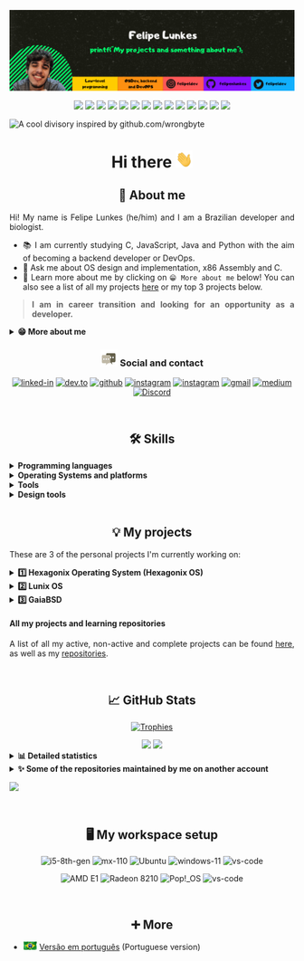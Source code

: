 
[![Header](https://raw.githubusercontent.com/felipenlunkes/felipenlunkes/master/img/header.png "Header")](https://twitter.com/felipeldev/)

<div align="center">

![](https://img.shields.io/badge/OS-Linux-informational?style=flat&logo=linux&logoColor=white&color=2bbc8a)
![](https://img.shields.io/badge/OS-FreeBSD-informational?style=flat&logo=freebsd&logoColor=white&color=2bbc8a)
![](https://img.shields.io/badge/OS-macOS-informational?style=flat&logo=macos&logoColor=white&color=2bbc8a)
![](https://img.shields.io/badge/OS-Windows-informational?style=flat&logo=windows&logoColor=white&color=2bbc8a)
![](https://img.shields.io/badge/Code-Make-informational?style=flat&logo=cmake&logoColor=white&color=2bbc8a)
![](https://img.shields.io/badge/Code-Assembly-informational?style=flat&logo=assembly&logoColor=white&color=2bbc8a)
![](https://img.shields.io/badge/Code-C-informational?style=flat&logo=c&logoColor=white&color=2bbc8a)
![](https://img.shields.io/badge/Code-Java-informational?style=flat&logo=java&logoColor=white&color=2bbc8a)
![](https://img.shields.io/badge/Code-VisualBasic-informational?style=flat&logo=.net&logoColor=white&color=2bbc8a)
![](https://img.shields.io/badge/Code-Python-informational?style=flat&logo=python&logoColor=white&color=2bbc8a)
![](https://img.shields.io/badge/Code-Markdown-informational?style=flat&logo=markdown&logoColor=white&color=2bbc8a)
![](https://img.shields.io/badge/Code-MySQL-informational?style=flat&logo=mysql&logoColor=white&color=2bbc8a)
![](https://img.shields.io/badge/Shell-Bash-informational?style=flat&logo=gnu-bash&logoColor=white&color=2bbc8a)
![](https://img.shields.io/badge/Arduino-Arduino-informational?style=flat&logo=arduino&logoColor=white&color=2bbc8a)

</div>

![A cool divisory inspired by github.com/wrongbyte](https://i.imgur.com/waxVImv.png)

<div align="center">

# Hi there <img src="https://raw.githubusercontent.com/felipenlunkes/felipenlunkes/master/img/wave.gif" width="30px" height="30px" />

## 💁 About me

</div>
    
<div align="justify">

Hi! My name is Felipe Lunkes (he/him) and I am a Brazilian developer and biologist.

* 📚 I am currently studying C, JavaScript, Java and Python with the aim of becoming a backend developer or DevOps.
* 🌱 Ask me about OS design and implementation, x86 Assembly and C.
* 🔎 Learn more about me by clicking on `😁 More about me` below! You can also see a list of all my projects [here](PROJECTS.md) or my top 3 projects below.

> **I am in career transition and looking for an opportunity as a developer.**

</div>

<details title="More about me" align='left'>
<br>
<summary align='left'><strong>😁 More about me</strong></summary>

* Loyal Linux and FreeBSD user

<div align="justify">

<details title="My trajectory" align='left'>
<br>
<summary align='left'><strong>⏳️ My trajectory</strong></summary>

<div align="justify">

My life as a developer started at age 2, when I was introduced to a computer. Later, at age 15, I decided to take a technical course in computer science, which made me fall in love with programming. In this course I learned some languages ​​and learned the basis to seek to learn others on my own.

Also at that time, operating systems aroused a great interest in me. I started using Ubuntu as my main operating system and soon became interested in trying to develop one from scratch. In 2012, I started to develop an operating system based on `Linux from Scratch` tutorials, called Netuno SO. I learned a lot about organizing an operating system, maintaining and operating a Unix-like system, creating and maintaining makefiles and compiling packages, which allowed me to gain a lot of experience in administering a Linux system. This project also ignited my passion for Unix systems even more, which led me to research, study and try to develop an operating system on my own, focusing on a Unix-like model. I started to create projects derived from free operating systems, to learn more about how they work and start my own project.

I'm a loyal open source user and all my projects have been released with some free license (mostly BSD). I am passionate about the design and implementation of operating systems, as well as their administration. I created and maintain a simple and free operating system, for educational purposes, which can be found in my [projects](PROJECTS.en.md). This operating system project stems from my fascination with Unix systems and a desire to better understand how an operating system works and is organized. This project is open to new ideas and collaborations!

</div>

</details>

<details title="My experiences" align='left'>
<br>
<summary align='left'><strong>💻 My experiences</strong></summary>

<div align="justify">

Today, I have experience in C, x86 Assembly, Java, Pascal, Basic, Visual Basic (.NET) and Python.

</div>

</details>

<details title="Languages" align='left'>
<br>
<summary align='left'><strong>:sparkles: Languages</strong></summary>

<div align="justify">

| Language      | Proficiency     |
|:-------------:|:---------------:|
| Portuguese    | Fluent (native) |
| English       | Advanced (C1)   |
| Espanish      | Intermediary    |

</details>

<details title="My academic background" align='left'>
<br>
<summary align='left'><strong>📚 My academic background</strong></summary>

<div align="justify">

I am a computer technician and graduated with a bachelor's degree in Biological Sciences from the Federal University of Minas Gerais (UFMG).

During high school, I worked as a computer instructor for all ages, along with the federal government program Telecentros.BR.

</div>

</details>

### <img src="https://c.tenor.com/GocCvG7hs78AAAAi/rocket-joypixels.gif" width="30px" height="30px" /> Fun facts about me

<div align="justify">

* 💻 x86 Assembly is my favorite language and I practice a lot in my free time.
* 🧬 I am a biologist with experience in molecular biology.
* 📕 I'm very interested in the history of computing, especially the history of Unix and derivatives.
* 📀 I have a virtual collection of operating systems (installation media).
* 🌌 I am fascinated with Unix systems and have used at least once almost every system known to man. I really enjoy researching more about the history and organization and trying to implement the model in Hexagonix (my personal project).

</div>

### 🤓 My interests  

<div align="justify">

* 🌱 I am currently learning more about JavaScript, Java, HTML/CSS and Python.
* 👯 I’m looking to collaborate on operating systems, open source and commercial projects (backend and DevOps).
* 🤔 I’m looking for help with Hexagonix/Andromeda and Lunix OS operating system development.
* ❤️ I'm currently learning more and practicing x86 Assembly and C, baremetal development and operating system implementation (Hexagonix OS and Lunix OS). Yes, that's my hobby! In my free time, look for me and you will find me doing this!

</div>

</details>

<!--
- 📫 How to reach me: [@felipeldev on Twitter](https://twitter.com/felipeldev), [@dev_lipe on Instagram](https://instagram.com/dev_lipe) or felipemiguel_nery@hotmail.com
-->

<div align="center">

### <img src="https://raw.githubusercontent.com/felipenlunkes/felipenlunkes/master/img/message.gif" width="30px" height="30px" /> Social and contact

</div>

<div align="center">

[![linked-in](https://img.shields.io/badge/LinkedIn-0077B5?style=for-the-badge&logo=LinkedIn&logoColor=white)](https://www.linkedin.com/in/felipelunkes/)
[![dev.to](https://img.shields.io/badge/Dev.to-0A0A0A?style=for-the-badge&logo=DevdotTo&logoColor=white)](https://dev.to/felipenlunkes)
[![github](https://img.shields.io/badge/GitHub-000000?style=for-the-badge&logo=GitHub&logoColor=white)](https://github.com/felipenlunkes)
[![instagram](https://img.shields.io/badge/Instagram-E4405F?style=for-the-badge&logo=instagram&logoColor=white)](https://www.instagram.com/dev_lipe/)
[![instagram](https://img.shields.io/badge/Twitter-0077B5?style=for-the-badge&logo=Twitter&logoColor=white)](https://www.twitter.com/felipeldev/)
[![gmail](https://img.shields.io/badge/Gmail-D14836?style=for-the-badge&logo=gmail&logoColor=white)](mailto:felipenldev@gmail.com)
[![medium](https://img.shields.io/badge/Medium-12100E?style=for-the-badge&logo=medium&logoColor=white)](https://medium.com/@felipeldev)
[![Discord](https://img.shields.io/badge/Discord-7289DA?style=for-the-badge&logo=discord&logoColor=white)](http://discordapp.com/users/lunx#7702)

</div>

<!-- Vai funcionar como <hr> -->

<img src="https://i.imgur.com/waxVImv.png" width="100%" height="2px" />

<div align="center">

## 🛠️ Skills

</div>

<details title="Languages" align='left'>
<br>
<summary align='left'><strong>Programming languages</strong></summary>

<div align="center">

![assembly](https://img.shields.io/badge/Assembly-F57842?style=for-the-badge&logo=assembly&logoColor=white)
![c](https://img.shields.io/badge/C-F5b342?style=for-the-badge&logo=c&logoColor=white)
![java](https://img.shields.io/badge/Java-ED8B00?style=for-the-badge&logo=java&logoColor=white)
![visualbasic](https://img.shields.io/badge/VisualBasic-5334ED?style=for-the-badge&logo=.net&logoColor=white)
![python](https://img.shields.io/badge/Python-8419D1?style=for-the-badge&logo=python&logoColor=white)
![bash](https://img.shields.io/badge/Shell_Script-118515?style=for-the-badge&logo=gnu-bash&logoColor=white)
![make](https://img.shields.io/badge/Make-0077B5?style=for-the-badge&logo=cmake&logoColor=white)
![markdown](https://img.shields.io/badge/Markdown-000000?style=for-the-badge&logo=markdown&logoColor=white)
![mysql](https://img.shields.io/badge/MySQL-00000F?style=for-the-badge&logo=mysql&logoColor=white)

</div>

</details>

<details title="Operating Systems and platforms" align='left'>
<br>
<summary align='left'><strong>Operating Systems and platforms</strong></summary>

##### DOS (Disk Operating System) and Windows 

<div align="left">

![msdos](https://img.shields.io/badge/DOS-DE2218?style=for-the-badge&logo=dos&logoColor=white)
![windows-dos](https://img.shields.io/badge/Windows_DOS-008080?style=for-the-badge&logo=windows-95&logoColor=white)
![windows](https://img.shields.io/badge/Windows_NT-0078D6?style=for-the-badge&logo=windows&logoColor=white)

</div>

##### Linux

<div align="left">

![linux](https://img.shields.io/badge/Linux-FCC624?style=for-the-badge&logo=linux&logoColor=black)
![Arch](https://img.shields.io/badge/Arch_Linux-1793D1?style=for-the-badge&logo=arch-linux&logoColor=white)
![Debian](https://img.shields.io/badge/Debian-A81D33?style=for-the-badge&logo=debian&logoColor=white)
![Fedora](https://img.shields.io/badge/Fedora-294172?style=for-the-badge&logo=fedora&logoColor=white)
![Gentoo](https://img.shields.io/badge/Gentoo-54487A?style=for-the-badge&logo=gentoo&logoColor=white)
![Kali](https://img.shields.io/badge/Kali_Linux-557C94?style=for-the-badge&logo=kali-linux&logoColor=white)
![Pop](https://img.shields.io/badge/Pop!_OS-48B9C7?style=for-the-badge&logo=Pop!_OS&logoColor=white)
![Suse](https://img.shields.io/badge/SUSE-0C322C?style=for-the-badge&logo=SUSE&logoColor=white)
![Ubuntu](https://img.shields.io/badge/Ubuntu-E95420?style=for-the-badge&logo=ubuntu&logoColor=white)

</div>

##### BSD and Unix

<div align="left">

![freeBSD](https://img.shields.io/badge/freeBSD-DE2218?style=for-the-badge&logo=freebsd&logoColor=white)
![macOS](https://img.shields.io/badge/mac_os-000000?style=for-the-badge&logo=apple&logoColor=white)
![Plan9](https://img.shields.io/badge/Plan_9-7719AA?style=for-the-badge&logoColor=white)

##### Other OS

![ReactOS](https://img.shields.io/badge/react%20os-0088CC?style=for-the-badge&logo=reactos&logoColor=white)

##### Platforms

![arduino](https://img.shields.io/badge/Arduino-E4405F?style=for-the-badge&logo=arduino&logoColor=white)

</div>

</details>

<details title="Tools" align='left'>
<br>
<summary align='left'><strong>Tools</strong></summary>

<div align="center">

![vs-code](https://img.shields.io/badge/VS_Code-007ACC?style=for-the-badge&logo=Visual-Studio-Code&logoColor=white)
![github](https://img.shields.io/badge/GitHub-8117EB?style=for-the-badge&logo=github&logoColor=white)
![qemu](https://img.shields.io/badge/Qemu-0A0A0A?style=for-the-badge&logo=qemu&logoColor=white)
![virtualbox](https://img.shields.io/badge/VirtualBox-118515?style=for-the-badge&logo=virtualbox&logoColor=white)
![arduino_IDE](https://img.shields.io/badge/Arduino_IDE-00979D?style=for-the-badge&logo=arduino&logoColor=white)
![visualstudio](https://img.shields.io/badge/Visual_Studio-5C2D91?style=for-the-badge&logo=visual%20studio&logoColor=white)
![gnu_bash](https://img.shields.io/badge/GNU%20Bash-4EAA25?style=for-the-badge&logo=GNU%20Bash&logoColor=white)
![windows_terminal](https://img.shields.io/badge/windows%20terminal-4D4D4D?style=for-the-badge&logo=windows%20terminal&logoColor=white)
![Git](https://img.shields.io/badge/GIT-E44C30?style=for-the-badge&logo=git&logoColor=white)

</div>

</details>

<details title="Design tools" align='left'>
<br>
<summary align='left'><strong>Design tools</strong></summary>

<div align="center">

![canva](https://img.shields.io/badge/Canva-F28A22?style=for-the-badge&logo=canva&logoColor=white)
![gimp](https://img.shields.io/badge/Gimp-139176?style=for-the-badge&logo=gimp&logoColor=white)
![creative_cloud](https://img.shields.io/badge/Adobe%20Creative%20Cloud-DA1F26?style=for-the-badge&logo=Adobe%20Creative%20Cloud&logoColor=white)

</div>

</details>

<!-- Vai funcionar como <hr> -->

<img src="https://i.imgur.com/waxVImv.png" width="100%" height="2px" />

<div align="center">

## 💡 My projects  

</div>

These are 3 of the personal projects I'm currently working on:

<details title="1️⃣ Hexagonix Operating System (Hexagonix OS)" align='left'>
<br>
<summary align='left'><strong>1️⃣ Hexagonix Operating System (Hexagonix OS)</strong></summary>
    
<p align='center'>
<a href="https://github.com/hexagonix"><img height="180em" src="https://github.com/hexagonix/Doc/blob/main/Img/banner.png"></a>&nbsp;&nbsp;
</p>

<div align="justify">

I am the creator and, so far, the sole developer of `Hexagonix`, an operating system developed entirely from scratch in `x86 Assembly` that takes a lot of inspiration from Unix systems, even if I don't have any of these codes. The biggest inspiration for development was to create a system similar to FreeBSD and Linux, while allowing me to learn more about how an operating system works and about hardware. In the last seven years of development, I have made some advances with Hexagonix, such as developing a stable kernel with graphics, disk and FAT16B file system support, as well as porting the `flat assembler` to run on top of Hexagonix, making it `self-hosting`. I also developed an IDE that allows the development of applications on top of Hexagonix and for Hexagonix. Now, the complete system code, including the `kernel`, `utilities` and `APIs`, has been released as free software under a `BSD license`, allowing interested parties to participate in this project and expand it or just to study more about the organization of an operating system, Assembly or hardware.

The project is maintained in separate repositories under a unique user. You can find the repositories and get more information about the project [here](https://github.com/hexagonix/).

</div>

</details>

<details title="2️⃣ Lunix OS" align='left'>
<br>
<summary align='left'><strong>2️⃣ Lunix OS</strong></summary>
    
<p align='center'>
<a href="https://github.com/felipenlunkes/lunix"><img height="100" src="https://github.com/felipenlunkes/lunix/blob/main/Doc/header.gif"></a>&nbsp;&nbsp;
</p>

<div align="justify">

[Lunix](https://github.com/felipenlunkes/Lunix) is a new operating system developed in C for the x86 architecture. It is in an early (very early) stage of development.

</div>

</details>

<details title="3️⃣ GaiaBSD" align='left'>
<br>
<summary align='left'><strong>3️⃣ GaiaBSD</strong></summary>

<p align='center'>
<a href="https://github.com/felipenlunkes/GaiaBSD"><img height="150" src="https://github.com/simple-icons/simple-icons/blob/develop/icons/freebsd.svg"></a>&nbsp;&nbsp;
</p>

<div align="justify">

GaiaBSD is a fork of FreeBSD aimed at studying more about Unix systems and trying to develop a more user-friendly distribution based on the robustness of FreeBSD.

</div>

</details>

#### All my projects and learning repositories

<div align="justify">

A list of all my active, non-active and complete projects can be found [here](PROJECTS.md), as well as my [repositories](https://github.com/felipenlunkes?tab=repositories).

</div>

<!-- Vai funcionar como <hr> -->

<img src="https://i.imgur.com/waxVImv.png" width="100%" height="2px" />

<div align="center">

## 📈 GitHub Stats

</div>

<div align="center">

[![Trophies](https://github-profile-trophy.vercel.app/?username=felipenlunkes&row=1&column=6&margin-h=8&theme=darkhub&count_private=true&margin-w=15&no-frame=true)](https://github.com/felipenlunkes)

<img height="180em" src="https://github-readme-stats.vercel.app/api?username=felipenlunkes&show_icons=true&theme=tokyonight&bg_color=0D1117&show_icons=true&hide_border=false&count_private=true">

<img height="180em" src="https://github-readme-stats.vercel.app/api/top-langs/?username=felipenlunkes&&layout=compact&theme=tokyonight&&bg_color=0D1117">

<br>

</div>

<details title="Detailed statistics" align='left'>
<br>
<summary align='left'><strong>📊 Detailed statistics</strong></summary>

<div align="center">

<img height="160em" src="https://github-profile-summary-cards.vercel.app/api/cards/profile-details?username=felipenlunkes&theme=tokyonight&count_private=true">

<img height="160em" src="https://github-readme-streak-stats.herokuapp.com/?user=felipenlunkes&theme=tokyonight&count_private=true">

<img height="180em" src="https://activity-graph.herokuapp.com/graph?username=felipenlunkes&count_private=true]&hide_border=false&theme=tokyonight">

</div>

</details>

<details title="Some of the repositories maintained by me on another account" align='left'>
<br>
<summary align='left'><strong>✨️ Some of the repositories maintained by me on another account</strong></summary>

<div align="justify">

> The repositories below were created and maintained by me, hosted in other specific project or `organization` accounts (like [Hexagonix](https://github.com/hexagonix), for example):

</div>

<div align="center">
     
[![Hexagon Kernel](https://github-readme-stats.vercel.app/api/pin/?username=Hexagonix&repo=Hexagon&theme=dark)](https://github.com/hexagonix/Hexagon)
[![HBoot](https://github-readme-stats.vercel.app/api/pin/?username=Hexagonix&repo=HBoot&theme=dark)](https://github.com/hexagonix/Hboot)
[![Unix-Apps](https://github-readme-stats.vercel.app/api/pin/?username=Hexagonix&repo=unix-apps&theme=dark)](https://github.com/hexagonix/unix-apps)
[![fasmX](https://github-readme-stats.vercel.app/api/pin/?username=Hexagonix&repo=fasmx&theme=dark)](https://github.com/hexagonix/fasmx)

</div>
    
</details>

 <!-- Aqui, as visitas ao meu perfil -->

![](https://komarev.com/ghpvc/?username=felipenlunkes&color=F57842&label=GitHub+profile+views&style=for-the-badge)
    
<!-- Vai funcionar como <hr> -->

<img src="https://i.imgur.com/waxVImv.png" width="100%" height="2px" />

<div align="center">

## 🖥️ My workspace setup

</div>

<div align="center">

![i5-8th-gen](https://img.shields.io/badge/Intel-Core_i5_8th-0071C5?style=for-the-badge&logo=intel&logoColor=white)
![mx-110](https://img.shields.io/badge/NVIDIA-MX110-76B900?style=for-the-badge&logo=nvidia&logoColor=white)
![Ubuntu](https://img.shields.io/badge/Ubuntu-E95420?style=for-the-badge&logo=ubuntu&logoColor=white)
![windows-11](https://img.shields.io/badge/Windows_11-0078D6?style=for-the-badge&logo=microsoft&logoColor=white)
![vs-code](https://img.shields.io/badge/VS_Code-007ACC?style=for-the-badge&logo=Visual-Studio-Code&logoColor=white)

![AMD E1](https://img.shields.io/badge/AMD-E1-ED1C24?style=for-the-badge&logo=amd&logoColor=white)
![Radeon 8210](https://img.shields.io/badge/AMD-Radeon_HD_8210-ED1C24?style=for-the-badge&logo=amd&logoColor=white)
![Pop!_OS](https://img.shields.io/badge/Pop!_OS-48B9C7?style=for-the-badge&logo=Pop!_OS&logoColor=white)
![vs-code](https://img.shields.io/badge/VS_Code-007ACC?style=for-the-badge&logo=Visual-Studio-Code&logoColor=white)

</div>

<!-- Vai funcionar como <hr> -->

<img src="https://i.imgur.com/waxVImv.png" width="100%" height="2px" />

<div align="center">
    
## ➕️ More

</div>

<div align="justify">
    
* <img src="https://raw.githubusercontent.com/felipenlunkes/felipenlunkes/master/img/Brasil.gif" width="25px" height="15px" /> [Versão em português](README.pt.md) (Portuguese version)

</div>    
